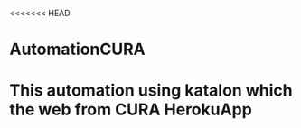 <<<<<<< HEAD
# AutomationCURA
This automation using katalon which the web from CURA HerokuApp
=======
